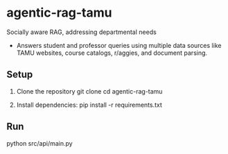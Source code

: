 # agentic-rag-tamu
Socially aware RAG, addressing departmental needs
- Answers student and professor queries using multiple data sources like TAMU websites, course catalogs, r/aggies, and document parsing.

## Setup
1. Clone the repository
git clone <repo-url> cd agentic-rag-tamu

2. Install dependencies:
pip install -r requirements.txt

## Run
python src/api/main.py
